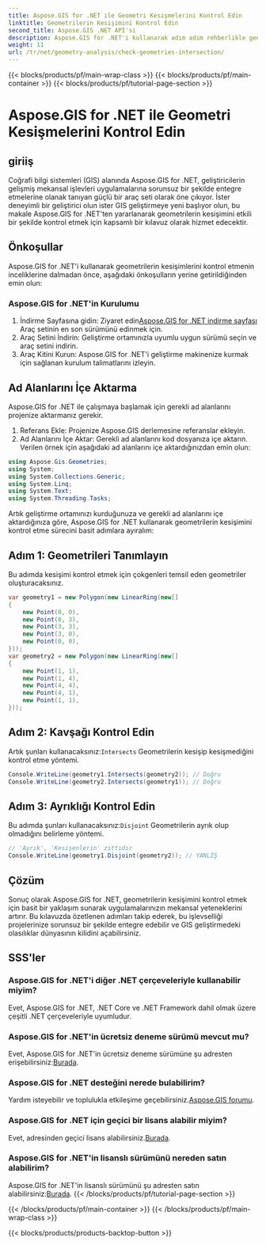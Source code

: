 ```yaml
---
title: Aspose.GIS for .NET ile Geometri Kesişmelerini Kontrol Edin
linktitle: Geometrilerin Kesişimini Kontrol Edin
second_title: Aspose.GIS .NET API'si
description: Aspose.GIS for .NET'i kullanarak adım adım rehberlikle geometrilerin kesişimini nasıl kontrol edeceğinizi öğrenin. CBS gelişiminizi zahmetsizce geliştirin.
weight: 11
url: /tr/net/geometry-analysis/check-geometries-intersection/
---
```


{{< blocks/products/pf/main-wrap-class >}}
{{< blocks/products/pf/main-container >}}
{{< blocks/products/pf/tutorial-page-section >}}

# Aspose.GIS for .NET ile Geometri Kesişmelerini Kontrol Edin

## giriiş
Coğrafi bilgi sistemleri (GIS) alanında Aspose.GIS for .NET, geliştiricilerin gelişmiş mekansal işlevleri uygulamalarına sorunsuz bir şekilde entegre etmelerine olanak tanıyan güçlü bir araç seti olarak öne çıkıyor. İster deneyimli bir geliştirici olun ister GIS geliştirmeye yeni başlıyor olun, bu makale Aspose.GIS for .NET'ten yararlanarak geometrilerin kesişimini etkili bir şekilde kontrol etmek için kapsamlı bir kılavuz olarak hizmet edecektir.
## Önkoşullar
Aspose.GIS for .NET'i kullanarak geometrilerin kesişimlerini kontrol etmenin inceliklerine dalmadan önce, aşağıdaki önkoşulların yerine getirildiğinden emin olun:
### Aspose.GIS for .NET'in Kurulumu
1.  İndirme Sayfasına gidin: Ziyaret edin[Aspose.GIS for .NET indirme sayfası](https://releases.aspose.com/gis/net/) Araç setinin en son sürümünü edinmek için.
2. Araç Setini İndirin: Geliştirme ortamınızla uyumlu uygun sürümü seçin ve araç setini indirin.
3. Araç Kitini Kurun: Aspose.GIS for .NET'i geliştirme makinenize kurmak için sağlanan kurulum talimatlarını izleyin.

## Ad Alanlarını İçe Aktarma
Aspose.GIS for .NET ile çalışmaya başlamak için gerekli ad alanlarını projenize aktarmanız gerekir.
1. Referans Ekle: Projenize Aspose.GIS derlemesine referanslar ekleyin.
2. Ad Alanlarını İçe Aktar: Gerekli ad alanlarını kod dosyanıza içe aktarın. Verilen örnek için aşağıdaki ad alanlarını içe aktardığınızdan emin olun:
```csharp
using Aspose.Gis.Geometries;
using System;
using System.Collections.Generic;
using System.Linq;
using System.Text;
using System.Threading.Tasks;
```

Artık geliştirme ortamınızı kurduğunuza ve gerekli ad alanlarını içe aktardığınıza göre, Aspose.GIS for .NET kullanarak geometrilerin kesişimini kontrol etme sürecini basit adımlara ayıralım:
## Adım 1: Geometrileri Tanımlayın
Bu adımda kesişimi kontrol etmek için çokgenleri temsil eden geometriler oluşturacaksınız.
```csharp
var geometry1 = new Polygon(new LinearRing(new[]
{
    new Point(0, 0),
    new Point(0, 3),
    new Point(3, 3),
    new Point(3, 0),
    new Point(0, 0),
}));
var geometry2 = new Polygon(new LinearRing(new[]
{
    new Point(1, 1),
    new Point(1, 4),
    new Point(4, 4),
    new Point(4, 1),
    new Point(1, 1),
}));
```
## Adım 2: Kavşağı Kontrol Edin
 Artık şunları kullanacaksınız:`Intersects` Geometrilerin kesişip kesişmediğini kontrol etme yöntemi.
```csharp
Console.WriteLine(geometry1.Intersects(geometry2)); // Doğru
Console.WriteLine(geometry2.Intersects(geometry1)); // Doğru
```
## Adım 3: Ayrıklığı Kontrol Edin
 Bu adımda şunları kullanacaksınız:`Disjoint` Geometrilerin ayrık olup olmadığını belirleme yöntemi.
```csharp
// 'Ayrık', 'Kesişenlerin' zıttıdır
Console.WriteLine(geometry1.Disjoint(geometry2)); // YANLIŞ
```

## Çözüm
Sonuç olarak Aspose.GIS for .NET, geometrilerin kesişimini kontrol etmek için basit bir yaklaşım sunarak uygulamalarınızın mekansal yeteneklerini artırır. Bu kılavuzda özetlenen adımları takip ederek, bu işlevselliği projelerinize sorunsuz bir şekilde entegre edebilir ve GIS geliştirmedeki olasılıklar dünyasının kilidini açabilirsiniz.
## SSS'ler
### Aspose.GIS for .NET'i diğer .NET çerçeveleriyle kullanabilir miyim?
Evet, Aspose.GIS for .NET, .NET Core ve .NET Framework dahil olmak üzere çeşitli .NET çerçeveleriyle uyumludur.
### Aspose.GIS for .NET'in ücretsiz deneme sürümü mevcut mu?
 Evet, Aspose.GIS for .NET'in ücretsiz deneme sürümüne şu adresten erişebilirsiniz:[Burada](https://releases.aspose.com/).
### Aspose.GIS for .NET desteğini nerede bulabilirim?
 Yardım isteyebilir ve toplulukla etkileşime geçebilirsiniz.[Aspose.GIS forumu](https://forum.aspose.com/c/gis/33).
### Aspose.GIS for .NET için geçici bir lisans alabilir miyim?
 Evet, adresinden geçici lisans alabilirsiniz.[Burada](https://purchase.aspose.com/temporary-license/).
### Aspose.GIS for .NET'in lisanslı sürümünü nereden satın alabilirim?
 Aspose.GIS for .NET'in lisanslı sürümünü şu adresten satın alabilirsiniz:[Burada](https://purchase.aspose.com/buy).
{{< /blocks/products/pf/tutorial-page-section >}}

{{< /blocks/products/pf/main-container >}}
{{< /blocks/products/pf/main-wrap-class >}}

{{< blocks/products/products-backtop-button >}}
